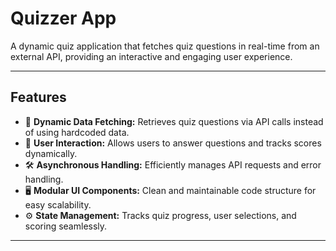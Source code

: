 # Quizzer App

A dynamic quiz application that fetches quiz questions in real-time from an external API, providing an interactive and engaging user experience.

---

## Features

- 🔄 **Dynamic Data Fetching:** Retrieves quiz questions via API calls instead of using hardcoded data.
- 🎯 **User Interaction:** Allows users to answer questions and tracks scores dynamically.
- 🛠️ **Asynchronous Handling:** Efficiently manages API requests and error handling.
- 🖥️ **Modular UI Components:** Clean and maintainable code structure for easy scalability.
- ⚙️ **State Management:** Tracks quiz progress, user selections, and scoring seamlessly.

---
